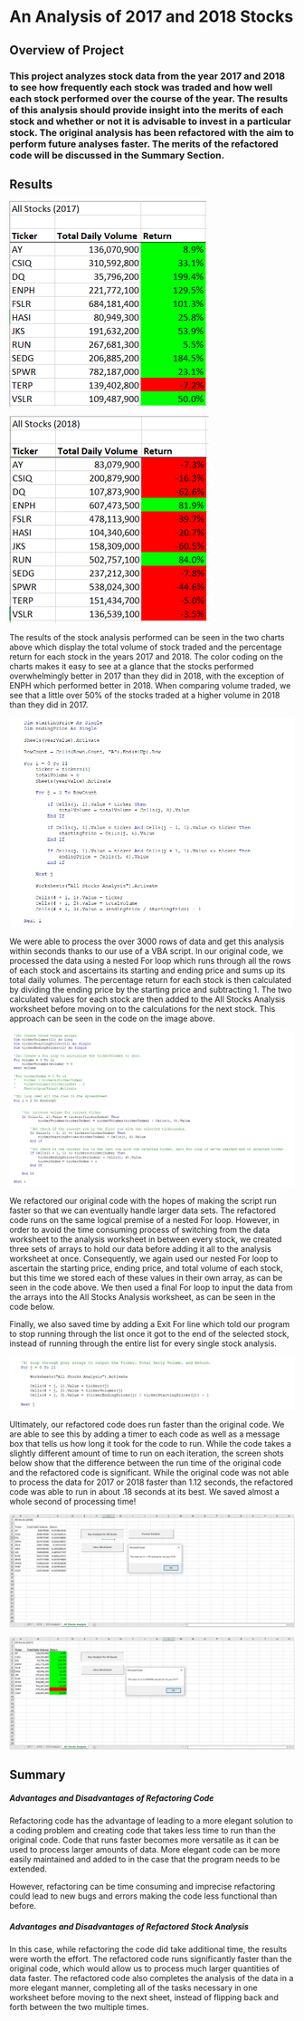 # An Analysis of 2017 and 2018 Stocks

## Overview of Project
### This project analyzes stock data from the year 2017 and 2018 to see how frequently each stock was traded and how well each stock performed over the course of the year. The results of this analysis should provide insight into the merits of each stock and whether or not it is advisable to invest in a particular stock. The original analysis has been refactored with the aim to perform future analyses faster. The merits of the refactored code will be discussed in the Summary Section.

## Results

![All Stocks 2017](Resources/All_Stocks_2017.png)

![All Stocks 2018](Resources/All_Stocks_2018.png)

The results of the stock analysis performed can be seen in the two charts above which display the total volume of stock traded and the percentage return for each stock in the years 2017 and 2018. The color coding on the charts makes it easy to see at a glance that the stocks performed overwhelmingly better in 2017 than they did in 2018, with the exception of ENPH which performed better in 2018. When comparing volume traded, we see that a little over 50% of the stocks traded at a higher volume in 2018 than they did in 2017.

![Original Code](Resources/Original_Code.png)

We were able to process the over 3000 rows of data and get this analysis within seconds thanks to our use of a VBA script. In our original code, we processed the data using a nested For loop which runs through all the rows of each stock and ascertains its starting and ending price and sums up its total daily volumes. The percentage return for each stock is then calculated by dividing the ending price by the starting price and subtracting 1. The two calculated values for each stock are then added to the All Stocks Analysis worksheet before moving on to the calculations for the next stock. This approach can be seen in the code on the image above.

![Refactored Code Redo](Resources/Refactored_Code_Redo.png)

We refactored our original code with the hopes of making the script run faster so that we can eventually handle larger data sets. The refactored code runs on the same logical premise of a nested For loop. However, in order to avoid the time consuming process of switching from the data worksheet to the analysis worksheet in between every stock, we created three sets of arrays to hold our data before adding it all to the analysis worksheet at once. Consequently, we again used our nested For loop to ascertain the starting price, ending price, and total volume of each stock, but this time we stored each of these values in their own array, as can be seen in the code above. We then used a final For loop to input the data from the arrays into the All Stocks Analysis worksheet, as can be seen in the code below.

Finally, we also saved time by adding a Exit For line which told our program to stop running through the list once it got to the end of the selected stock, instead of running through the entire list for every single stock analysis. 

![Refactored Code 2](Resources/Refactored_Code_2.png)

Ultimately, our refactored code does run faster than the original code. We are able to see this by adding a timer to each code as well as a message box that tells us how long it took for the code to run. While the code takes a slightly different amount of time to run on each iteration, the screen shots below show that the difference between the run time of the original code and the refactored code is significant. While the original code was not able to process the data for 2017 or 2018 faster than 1.12 seconds, the refactored code was able to run in about .18 seconds at its best. We saved almost a whole second of processing time!

![Original 2018 Run Time 2](Resources/Original_2018_Run_Time_2.png)

![Refactored 2017 Run Time 2](Resources/Refactored_2017_Run_Time_2.png)

## Summary

##### Advantages and Disadvantages of Refactoring Code

Refactoring code has the advantage of leading to a more elegant solution to a coding problem and creating code that takes less time to run than the original code. Code that runs faster becomes more versatile as it can be used to process larger amounts of data. More elegant code can be more easily maintained and added to in the case that the program needs to be extended.

However, refactoring can be time consuming and imprecise refactoring could lead to new bugs and errors making the code less functional than before. 

##### Advantages and Disadvantages of Refactored Stock Analysis

In this case, while refactoring the code did take additional time, the results were worth the effort. The refactored code runs significantly faster than the original code, which would allow us to process much larger quantities of data faster. The refactored code also completes the analysis of the data in a more elegant manner, completing all of the tasks necessary in one worksheet before moving to the next sheet, instead of flipping back and forth between the two multiple times. 
